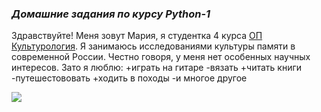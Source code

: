 ### *Домашние задания по курсу Python-1*

Здравствуйте! Меня зовут Мария, я студентка 4 курса [ОП Культурология](https://www.hse.ru/ba/cultural). Я занимаюсь исследованиями культуры памяти в современной России. Честно говоря, у меня нет особенных научных интересов. Зато я люблю:
+играть на гитаре 
-вязать 
+читать книги 
-путешестововать 
+ходить в походы 
-и многое другое

![](https://wallbox.ru/resize/1680x1050/wallpapers/main2/201716/149241522858f472fc771366.51671582.jpg)
